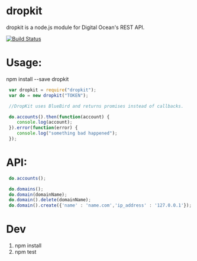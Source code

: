 dropkit
=======

dropkit is a node.js module for Digital Ocean's REST API.

[![Build Status](https://travis-ci.org/wmira/dropkit.svg?branch=master)](https://travis-ci.org/wmira/dropkit)

# Usage:

 npm install --save dropkit

```javascript
 var dropkit = require("dropkit");
 var do = new dropkit("TOKEN");

 //DropKit uses BlueBird and returns promises instead of callbacks.

 do.accounts().then(function(account) {
    console.log(account);
 }).error(function(error) {
    console.log("something bad happened");
 });
```

# API:
```javascript
 do.accounts();

 do.domains();
 do.domain(domainName);
 do.domain().delete(domainName);
 do.domain().create({'name' : 'name.com','ip_address' : '127.0.0.1'});
```

# Dev

1. npm install
2. npm test